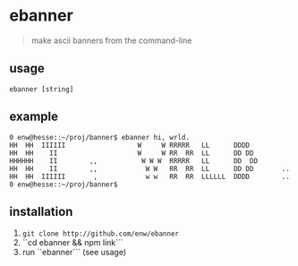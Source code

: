 ebanner
======
> make ascii banners from the command-line

## usage
    ebanner [string]

## example
```
0 enw@hesse::~/proj/banner$ ebanner hi, wrld.
HH  HH  IIIIII                  W     W RRRRR   LL      DDDD
HH  HH    II                    W     W RR  RR  LL      DD DD
HHHHHH    II        ,,           W W W  RRRRR   LL      DD  DD
HH  HH    II        ,,            W W   RR  RR  LL      DD DD       ..
HH  HH  IIIIII       ,            w w   RR  RR  LLLLLL  DDDD        ..
0 enw@hesse::~/proj/banner$
```

## installation

1. ```git clone http://github.com/enw/ebanner```
2. ``cd ebanner && npm link```
3. run ``ebanner``` (see usage)
